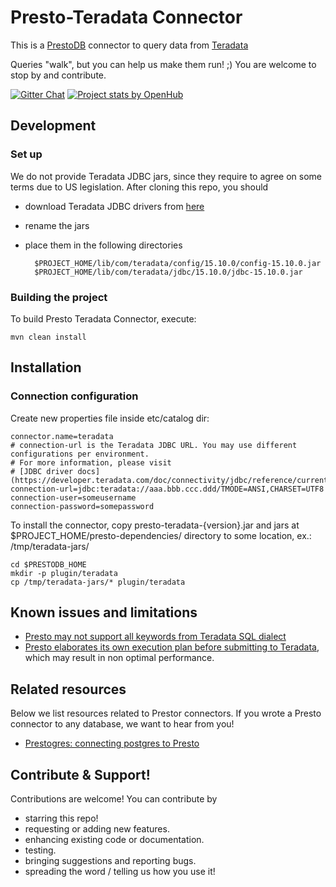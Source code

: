 # Presto-Teradata Connector

This is a [PrestoDB](https://prestodb.io/) connector to query data from [Teradata](http://www.teradata.com/)

Queries "walk", but you can help us make them run! ;) You are welcome to stop by and contribute.

[![Gitter Chat](http://img.shields.io/badge/chat-online-brightgreen.svg)](https://gitter.im/jmrozanec/presto-teradata-connector)
[![Project stats by OpenHub](https://www.openhub.net/p/presto-teradata-connector/widgets/project_thin_badge.gif)](https://www.openhub.net/p/presto-teradata-connector/)

## Development

### Set up
We do not provide Teradata JDBC jars, since they require to agree on some terms due to US legislation.
After cloning this repo, you should 

* download Teradata JDBC drivers from [here](https://downloads.teradata.com/download/connectivity/jdbc-driver)
* rename the jars
* place them in the following directories

        $PROJECT_HOME/lib/com/teradata/config/15.10.0/config-15.10.0.jar
        $PROJECT_HOME/lib/com/teradata/jdbc/15.10.0/jdbc-15.10.0.jar


### Building the project
To build Presto Teradata Connector, execute:

    mvn clean install
 

## Installation
### Connection configuration

Create new properties file inside etc/catalog dir:

    connector.name=teradata
    # connection-url is the Teradata JDBC URL. You may use different configurations per environment.
    # For more information, please visit 
    # [JDBC driver docs](https://developer.teradata.com/doc/connectivity/jdbc/reference/current/jdbcug_chapter_2.html)
    connection-url=jdbc:teradata://aaa.bbb.ccc.ddd/TMODE=ANSI,CHARSET=UTF8
	connection-user=someusername
	connection-password=somepassword

To install the connector, copy presto-teradata-{version}.jar and jars at $PROJECT_HOME/presto-dependencies/ directory to some location, ex.: /tmp/teradata-jars/

    cd $PRESTODB_HOME
    mkdir -p plugin/teradata
    cp /tmp/teradata-jars/* plugin/teradata
   
   
   
## Known issues and limitations
* [Presto may not support all keywords from Teradata SQL dialect](https://groups.google.com/forum/#!topic/presto-users/tXBuNa19hg8)
* [Presto elaborates its own execution plan before submitting to Teradata](https://groups.google.com/forum/#!topic/presto-users/tXBuNa19hg8), which may result in non optimal performance.
 

## Related resources
Below we list resources related to Prestor connectors. If you wrote a Presto connector to any database, we want to hear from you!

* [Prestogres: connecting postgres to Presto](http://www.slideshare.net/frsyuki/presto-meetup)

## Contribute & Support!

Contributions are welcome! You can contribute by
 * starring this repo!
 * requesting or adding new features.
 * enhancing existing code or documentation.
 * testing.
 * bringing suggestions and reporting bugs.
 * spreading the word / telling us how you use it!
